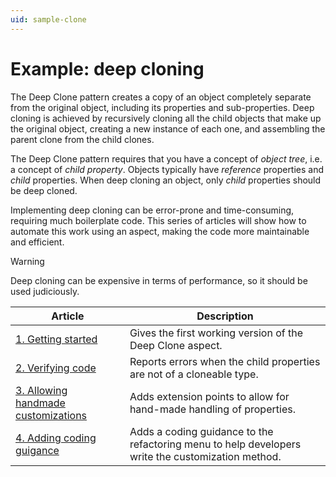 ```yaml
---
uid: sample-clone
---
```


# Example: deep cloning

The Deep Clone pattern creates a copy of an object completely separate from the original object, including its properties and sub-properties. Deep cloning is achieved by recursively cloning all the child objects that make up the original object, creating a new instance of each one, and assembling the parent clone from the child clones. 

The Deep Clone pattern requires that you have a concept of _object tree_, i.e. a concept of _child property_. Objects typically have _reference_ properties and _child_ properties. When deep cloning an object, only _child_ properties should be deep cloned.

Implementing deep cloning can be error-prone and time-consuming, requiring much boilerplate code. This series of articles will show how to automate this work using an aspect, making the code more maintainable and efficient.

> [!WARNING]
> Deep cloning can be expensive in terms of performance, so it should be used judiciously.

| Article | Description |
|--|--|
| [1. Getting started](clone-1/README.md) | Gives the first working version of the Deep Clone aspect. |
| [2. Verifying code](clone-2/README.md) | Reports errors when the child properties are not of a cloneable type. |
| [3. Allowing handmade customizations](clone-3/README.md) | Adds extension points to allow for hand-made handling of properties. |
| [4. Adding coding guigance](clone-4/README.md) | Adds a coding guidance to the refactoring menu to help developers write the customization method. |